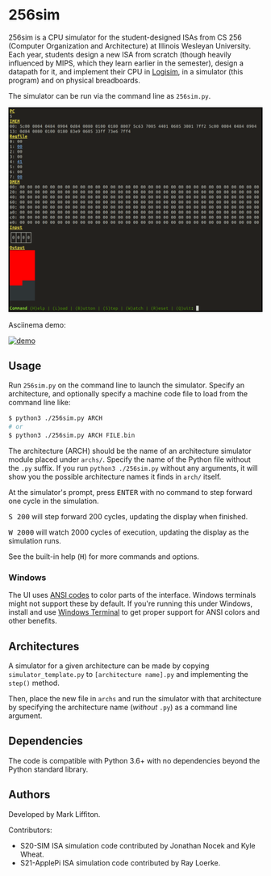 # 256sim

256sim is a CPU simulator for the student-designed ISAs from CS 256 (Computer
Organization and Architecture) at Illinois Wesleyan University.  Each year,
students design a new ISA from scratch (though heavily influenced by MIPS,
which they learn earlier in the semester), design a datapath for it, and
implement their CPU in [Logisim](http://www.cburch.com/logisim/), in a
simulator (this program) and on physical breadboards.

The simulator can be run via the command line as ``256sim.py``.

![256sim screenshot](docs/256sim_screenshot.png?raw=true)

Asciinema demo:

[![demo](https://asciinema.org/a/9qoZyN8gmCZDfo0buELqGj2bD.svg)](https://asciinema.org/a/9qoZyN8gmCZDfo0buELqGj2bD?autoplay=1)

## Usage

Run `256sim.py` on the command line to launch the simulator.  Specify an
architecture, and optionally specify a machine code file to load from the
command line like:
```bash
$ python3 ./256sim.py ARCH
# or
$ python3 ./256sim.py ARCH FILE.bin
```

The architecture (ARCH) should be the name of an architecture simulator module
placed under `archs/`.  Specify the name of the Python file without the `.py`
suffix.  If you run `python3 ./256sim.py` without any arguments, it will show
you the possible architecture names it finds in `arch/` itself.

At the simulator's prompt, press <kbd>ENTER</kbd> with no command to step
forward one cycle in the simulation.

<kbd>S 200</kbd> will step forward 200 cycles, updating the display when
finished.

<kbd>W 2000</kbd> will watch 2000 cycles of execution, updating the display as
the simulation runs.

See the built-in help (<kbd>H</kbd>) for more commands and options.

### Windows

The UI uses [ANSI codes](https://en.wikipedia.org/wiki/ANSI_escape_code) to
color parts of the interface.  Windows terminals might not support these by
default.  If you're running this under Windows, install and use [Windows
Terminal](https://github.com/microsoft/terminal) to get proper support for ANSI
colors and other benefits.


## Architectures

A simulator for a given architecture can be made by copying
`simulator_template.py` to `[architecture name].py` and implementing the
`step()` method.

Then, place the new file in `archs` and run the simulator with
that architecture by specifying the architecture name (*without*
`.py`) as a command line argument.

## Dependencies

The code is compatible with Python 3.6+ with no dependencies beyond the
Python standard library.

## Authors

Developed by Mark Liffiton.

Contributors:
* S20-SIM ISA simulation code contributed by Jonathan Nocek and Kyle Wheat.
* S21-ApplePi ISA simulation code contributed by Ray Loerke.
